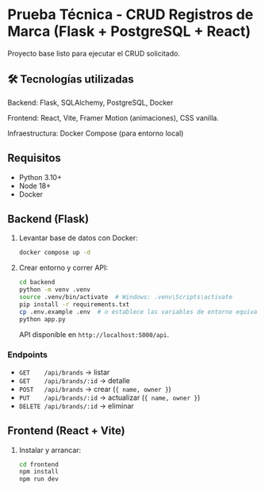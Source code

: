 # Prueba Técnica - CRUD Registros de Marca (Flask + PostgreSQL + React)

Proyecto base listo para ejecutar el CRUD solicitado.

## 🛠️ Tecnologías utilizadas
   Backend: Flask, SQLAlchemy, PostgreSQL, Docker

   Frontend: React, Vite, Framer Motion (animaciones), CSS vanilla. 

   Infraestructura: Docker Compose (para entorno local)

## Requisitos
- Python 3.10+
- Node 18+
- Docker 

## Backend (Flask)
1. Levantar base de datos con Docker:
   ```bash
   docker compose up -d
   ```
2. Crear entorno y correr API:
   ```bash
   cd backend
   python -m venv .venv
   source .venv/bin/activate  # Windows: .venv\Scripts\activate
   pip install -r requirements.txt
   cp .env.example .env  # o establece las variables de entorno equivalentes
   python app.py
   ```
   API disponible en `http://localhost:5000/api`.

### Endpoints
- `GET    /api/brands` → listar
- `GET    /api/brands/:id` → detalle
- `POST   /api/brands` → crear (`{ name, owner }`)
- `PUT    /api/brands/:id` → actualizar (`{ name, owner }`)
- `DELETE /api/brands/:id` → eliminar

## Frontend (React + Vite)
1. Instalar y arrancar:
   ```bash
   cd frontend
   npm install
   npm run dev
   ```